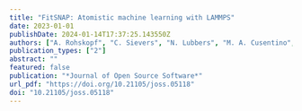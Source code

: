 ```yaml
---
title: "FitSNAP: Atomistic machine learning with LAMMPS"
date: 2023-01-01
publishDate: 2024-01-14T17:37:25.143550Z
authors: ["A. Rohskopf", "C. Sievers", "N. Lubbers", "M. A. Cusentino", "J. Goff", "J. Janssen", "M. McCarthy", "D. Montes Oca de Zapiain", "S. Nikolov", "K. Sargsyan", "D. Sema", "E. Sikorski", "L. Williams", "A. P. Thompson", "M. A. Wood"]
publication_types: ["2"]
abstract: ""
featured: false
publication: "*Journal of Open Source Software*"
url_pdf: "https://doi.org/10.21105/joss.05118"
doi: "10.21105/joss.05118"
---
```


